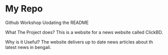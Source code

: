 # My Repo
 Github Workshop
Uodating the README

What The Project does?
This is a website for a news website called ClickBD. 

Why is it Useful?
The website delivers up to date news articles about th latest news in bengali. 